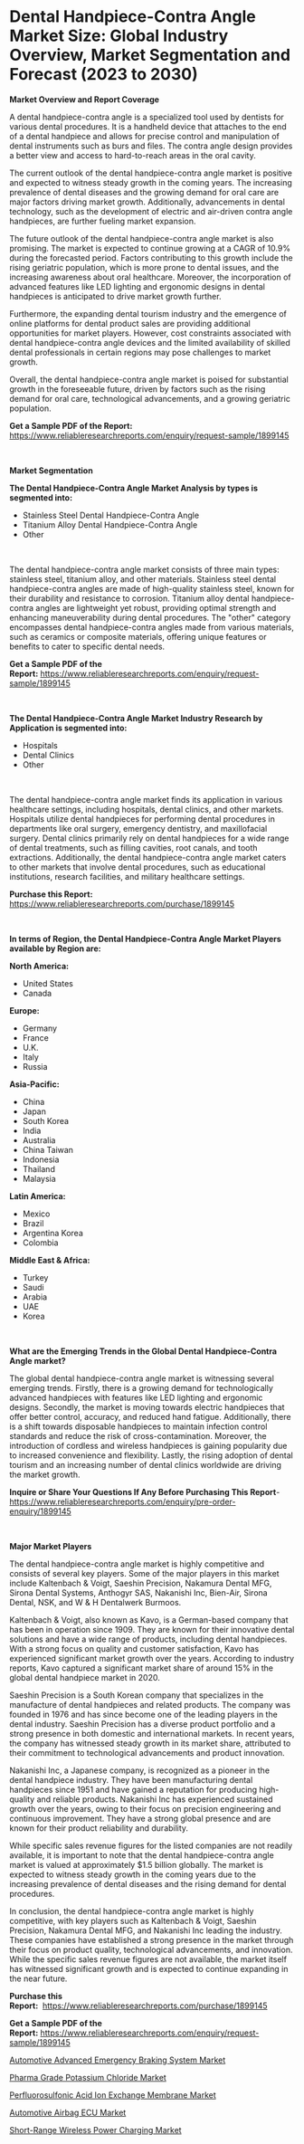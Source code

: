 <p><h1>Dental Handpiece-Contra Angle Market Size: Global Industry Overview, Market Segmentation and Forecast (2023 to 2030)</h1></p><p><strong>Market Overview and Report Coverage</strong></p>
<p><p>A dental handpiece-contra angle is a specialized tool used by dentists for various dental procedures. It is a handheld device that attaches to the end of a dental handpiece and allows for precise control and manipulation of dental instruments such as burs and files. The contra angle design provides a better view and access to hard-to-reach areas in the oral cavity.</p><p>The current outlook of the dental handpiece-contra angle market is positive and expected to witness steady growth in the coming years. The increasing prevalence of dental diseases and the growing demand for oral care are major factors driving market growth. Additionally, advancements in dental technology, such as the development of electric and air-driven contra angle handpieces, are further fueling market expansion.</p><p>The future outlook of the dental handpiece-contra angle market is also promising. The market is expected to continue growing at a CAGR of 10.9% during the forecasted period. Factors contributing to this growth include the rising geriatric population, which is more prone to dental issues, and the increasing awareness about oral healthcare. Moreover, the incorporation of advanced features like LED lighting and ergonomic designs in dental handpieces is anticipated to drive market growth further.</p><p>Furthermore, the expanding dental tourism industry and the emergence of online platforms for dental product sales are providing additional opportunities for market players. However, cost constraints associated with dental handpiece-contra angle devices and the limited availability of skilled dental professionals in certain regions may pose challenges to market growth.</p><p>Overall, the dental handpiece-contra angle market is poised for substantial growth in the foreseeable future, driven by factors such as the rising demand for oral care, technological advancements, and a growing geriatric population.</p></p>
<p><strong>Get a Sample PDF of the Report:</strong> <a href="https://www.reliableresearchreports.com/enquiry/request-sample/1899145">https://www.reliableresearchreports.com/enquiry/request-sample/1899145</a></p>
<p>&nbsp;</p>
<p><strong>Market Segmentation</strong></p>
<p><strong>The Dental Handpiece-Contra Angle Market Analysis by types is segmented into:</strong></p>
<p><ul><li>Stainless Steel Dental Handpiece-Contra Angle</li><li>Titanium Alloy Dental Handpiece-Contra Angle</li><li>Other</li></ul></p>
<p>&nbsp;</p>
<p><p>The dental handpiece-contra angle market consists of three main types: stainless steel, titanium alloy, and other materials. Stainless steel dental handpiece-contra angles are made of high-quality stainless steel, known for their durability and resistance to corrosion. Titanium alloy dental handpiece-contra angles are lightweight yet robust, providing optimal strength and enhancing maneuverability during dental procedures. The "other" category encompasses dental handpiece-contra angles made from various materials, such as ceramics or composite materials, offering unique features or benefits to cater to specific dental needs.</p></p>
<p><strong>Get a Sample PDF of the Report:</strong>&nbsp;<a href="https://www.reliableresearchreports.com/enquiry/request-sample/1899145">https://www.reliableresearchreports.com/enquiry/request-sample/1899145</a></p>
<p>&nbsp;</p>
<p><strong>The Dental Handpiece-Contra Angle Market Industry Research by Application is segmented into:</strong></p>
<p><ul><li>Hospitals</li><li>Dental Clinics</li><li>Other</li></ul></p>
<p>&nbsp;</p>
<p><p>The dental handpiece-contra angle market finds its application in various healthcare settings, including hospitals, dental clinics, and other markets. Hospitals utilize dental handpieces for performing dental procedures in departments like oral surgery, emergency dentistry, and maxillofacial surgery. Dental clinics primarily rely on dental handpieces for a wide range of dental treatments, such as filling cavities, root canals, and tooth extractions. Additionally, the dental handpiece-contra angle market caters to other markets that involve dental procedures, such as educational institutions, research facilities, and military healthcare settings.</p></p>
<p><strong>Purchase this Report:</strong>&nbsp; <a href="https://www.reliableresearchreports.com/purchase/1899145">https://www.reliableresearchreports.com/purchase/1899145</a></p>
<p>&nbsp;</p>
<p><strong>In terms of Region, the Dental Handpiece-Contra Angle Market Players available by Region are:</strong></p>
<p>
    <p> <strong> North America: </strong>
        <ul>
            <li>United States</li>
            <li>Canada</li>
        </ul>
        </p> 
    <p> <strong> Europe: </strong>
        <ul>
            <li>Germany</li>
            <li>France</li>
            <li>U.K.</li>
            <li>Italy</li>
            <li>Russia</li>
        </ul>
        </p> 
    <p> <strong> Asia-Pacific: </strong>
        <ul>
            <li>China</li>
            <li>Japan</li>
            <li>South Korea</li>
            <li>India</li>
            <li>Australia</li>
            <li>China Taiwan</li>
            <li>Indonesia</li>
            <li>Thailand</li>
            <li>Malaysia</li>
        </ul>
        </p> 
    <p> <strong> Latin America: </strong>
        <ul>
            <li>Mexico</li>
            <li>Brazil</li>
            <li>Argentina Korea</li>
            <li>Colombia</li>
        </ul>
        </p> 
    <p> <strong> Middle East & Africa: </strong>
        <ul>
            <li>Turkey</li>
            <li>Saudi</li>
            <li>Arabia</li>
            <li>UAE</li>
            <li>Korea</li>
        </ul>
    </p>
    </p>
<p>&nbsp;</p>
<p><strong>What are the Emerging Trends in the Global Dental Handpiece-Contra Angle market?</strong></p>
<p><p>The global dental handpiece-contra angle market is witnessing several emerging trends. Firstly, there is a growing demand for technologically advanced handpieces with features like LED lighting and ergonomic designs. Secondly, the market is moving towards electric handpieces that offer better control, accuracy, and reduced hand fatigue. Additionally, there is a shift towards disposable handpieces to maintain infection control standards and reduce the risk of cross-contamination. Moreover, the introduction of cordless and wireless handpieces is gaining popularity due to increased convenience and flexibility. Lastly, the rising adoption of dental tourism and an increasing number of dental clinics worldwide are driving the market growth.</p></p>
<p><strong>Inquire or Share Your Questions If Any Before Purchasing This Report</strong>- <a href="https://www.reliableresearchreports.com/enquiry/pre-order-enquiry/1899145">https://www.reliableresearchreports.com/enquiry/pre-order-enquiry/1899145</a></p>
<p>&nbsp;</p>
<p><strong>Major Market Players</strong></p>
<p><p>The dental handpiece-contra angle market is highly competitive and consists of several key players. Some of the major players in this market include Kaltenbach & Voigt, Saeshin Precision, Nakamura Dental MFG, Sirona Dental Systems, Anthogyr SAS, Nakanishi Inc, Bien-Air, Sirona Dental, NSK, and W & H Dentalwerk Burmoos.</p><p>Kaltenbach & Voigt, also known as Kavo, is a German-based company that has been in operation since 1909. They are known for their innovative dental solutions and have a wide range of products, including dental handpieces. With a strong focus on quality and customer satisfaction, Kavo has experienced significant market growth over the years. According to industry reports, Kavo captured a significant market share of around 15% in the global dental handpiece market in 2020.</p><p>Saeshin Precision is a South Korean company that specializes in the manufacture of dental handpieces and related products. The company was founded in 1976 and has since become one of the leading players in the dental industry. Saeshin Precision has a diverse product portfolio and a strong presence in both domestic and international markets. In recent years, the company has witnessed steady growth in its market share, attributed to their commitment to technological advancements and product innovation.</p><p>Nakanishi Inc, a Japanese company, is recognized as a pioneer in the dental handpiece industry. They have been manufacturing dental handpieces since 1951 and have gained a reputation for producing high-quality and reliable products. Nakanishi Inc has experienced sustained growth over the years, owing to their focus on precision engineering and continuous improvement. They have a strong global presence and are known for their product reliability and durability.</p><p>While specific sales revenue figures for the listed companies are not readily available, it is important to note that the dental handpiece-contra angle market is valued at approximately $1.5 billion globally. The market is expected to witness steady growth in the coming years due to the increasing prevalence of dental diseases and the rising demand for dental procedures.</p><p>In conclusion, the dental handpiece-contra angle market is highly competitive, with key players such as Kaltenbach & Voigt, Saeshin Precision, Nakamura Dental MFG, and Nakanishi Inc leading the industry. These companies have established a strong presence in the market through their focus on product quality, technological advancements, and innovation. While the specific sales revenue figures are not available, the market itself has witnessed significant growth and is expected to continue expanding in the near future.</p></p>
<p><strong>Purchase this Report:</strong>&nbsp;&nbsp;<a href="https://www.reliableresearchreports.com/purchase/1899145">https://www.reliableresearchreports.com/purchase/1899145</a></p>
<p></p>
<p><strong>Get a Sample PDF of the Report:</strong>&nbsp;<a href="https://www.reliableresearchreports.com/enquiry/request-sample/1899145">https://www.reliableresearchreports.com/enquiry/request-sample/1899145</a></p>
<p><p><a href="https://medium.com/@guyskiles1918/automotive-advanced-emergency-braking-system-market-insight-market-trends-growth-forecasted-from-263c8e9e2c4e">Automotive Advanced Emergency Braking System Market</a></p><p><a href="https://www.linkedin.com/pulse/pharma-grade-potassium-chloride-market-share-amp-new-trends-8rkrf/">Pharma Grade Potassium Chloride Market</a></p><p><a href="https://www.linkedin.com/pulse/perfluorosulfonic-acid-ion-exchange-membrane-market-share-amp-nt7yf/">Perfluorosulfonic Acid Ion Exchange Membrane Market</a></p><p><a href="https://medium.com/@pinkierau1998/automotive-airbag-ecu-market-trends-forecast-and-competitive-analysis-to-2030-180791d43f6b">Automotive Airbag ECU Market</a></p><p><a href="https://github.com/rahu1505/Market-Research-Report-List-1/blob/main/short-range-wireless-power-charging-market.md">Short-Range Wireless Power Charging Market</a></p></p>
